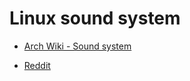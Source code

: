 # Linux sound system

- [Arch Wiki - Sound system](https://wiki.archlinux.org/title/Sound_system)

- [Reddit](https://www.reddit.com/r/archlinux/comments/ae67oa/lets_talk_about_how_the_linuxarch_sound/)
